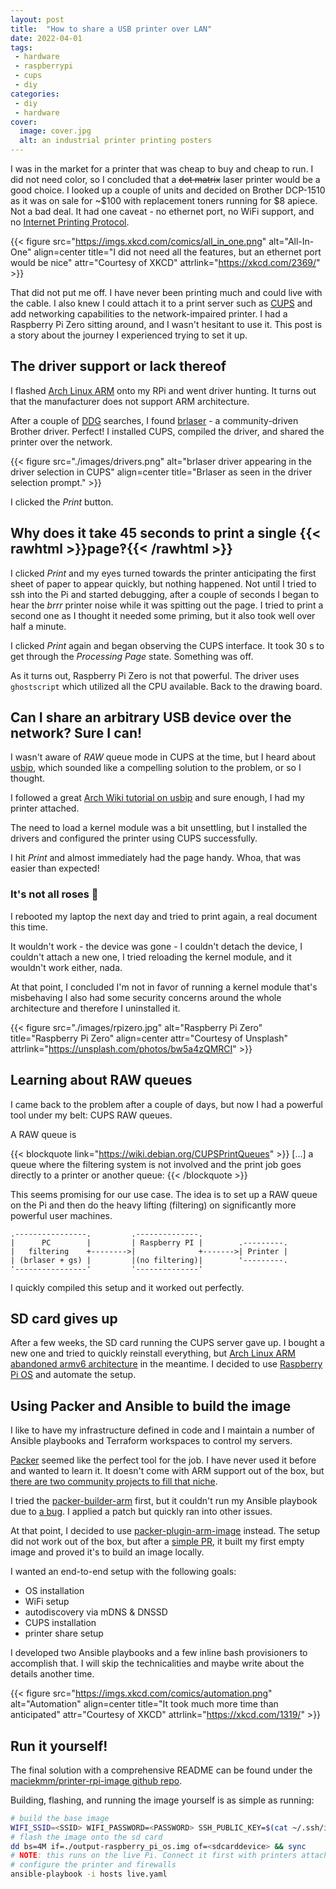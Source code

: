 ```yaml
---
layout: post
title:  "How to share a USB printer over LAN"
date: 2022-04-01
tags:
 - hardware
 - raspberrypi
 - cups
 - diy
categories:
 - diy
 - hardware
cover:
  image: cover.jpg
  alt: an industrial printer printing posters
---
```


I was in the market for a printer that was cheap to buy and cheap to run. I did not need color, so I concluded that a ~~dot matrix~~ laser printer would be a good choice.
I looked up a couple of units and decided on Brother DCP-1510 as it was on sale for ~$100 with replacement toners running for $8 apiece. Not a bad deal. It had one caveat - no ethernet port, no WiFi support, and no [Internet Printing Protocol](https://en.wikipedia.org/wiki/Internet_Printing_Protocol).

{{< figure src="https://imgs.xkcd.com/comics/all_in_one.png" alt="All-In-One" align=center title="I did not need all the features, but an ethernet port would be nice" attr="Courtesy of XKCD" attrlink="https://xkcd.com/2369/" >}}

That did not put me off. I have never been printing much and could live with the cable. I also knew I could attach it to a print server such as [CUPS](http://www.cups.org/) and add networking capabilities to the network-impaired printer. I had a Raspberry Pi Zero sitting around, and I wasn't hesitant to use it. This post is a story about the journey I experienced trying to set it up.

## The driver support or lack thereof

I flashed [Arch Linux ARM](http://archlinuxarm.org/) onto my RPi and went driver hunting. It turns out that the manufacturer does not support ARM architecture.

After a couple of [DDG](https://ddg.gg) searches, I found [brlaser](https://github.com/pdewacht/brlaser) - a community-driven Brother driver. 
Perfect! I installed CUPS, compiled the driver, and shared the printer over the network.

{{< figure src="./images/drivers.png" alt="brlaser driver appearing in the driver selection in CUPS" align=center title="Brlaser as seen in the driver selection prompt." >}}

I clicked the _Print_ button.

## Why does it take 45 seconds to print a single {{< rawhtml >}}<attr title="I just learned this is an interrobang">page‽</attr>{{< /rawhtml >}}

I clicked _Print_ and my eyes turned towards the printer anticipating the first sheet of paper to appear quickly, but nothing happened. Not until I tried to ssh into the Pi and started debugging, after a couple of seconds I began to hear the _brrr_ printer noise while it was spitting out the page. I tried to print a second one as I thought it needed some priming, but it also took well over half a minute.

I clicked _Print_ again and began observing the CUPS interface. It took 30 s to get through the _Processing Page_ state. Something was off.

As it turns out, Raspberry Pi Zero is not that powerful. The driver uses `ghostscript` which utilized all the CPU available. Back to the drawing board.

## Can I share an arbitrary USB device over the network? Sure I can!

I wasn't aware of _RAW_ queue mode in CUPS at the time, but I heard about [usbip](http://usbip.sourceforge.net/), which sounded like a compelling solution to the problem, or so I thought.

I followed a great [Arch Wiki tutorial on usbip](https://wiki.archlinux.org/title/USB/IP) and sure enough, I had my printer attached.

The need to load a kernel module was a bit unsettling, but I installed the drivers and configured the printer using CUPS successfully.

I hit _Print_ and almost immediately had the page handy. Whoa, that was easier than expected!

### It's not all roses 🌹

I rebooted my laptop the next day and tried to print again, a real document this time.

It wouldn't work - the device was gone - I couldn't detach the device, I couldn't attach a new one, I tried reloading the kernel module, and it wouldn't work either, nada.

At that point, I concluded I'm not in favor of running a kernel module that's misbehaving 
I also had some security concerns around the whole architecture and therefore I uninstalled it.

{{< figure src="./images/rpizero.jpg" alt="Raspberry Pi Zero" title="Raspberry Pi Zero" align=center attr="Courtesy of Unsplash" attrlink="https://unsplash.com/photos/bw5a4zQMRCI" >}}

## Learning about RAW queues

I came back to the problem after a couple of days, but now I had a powerful tool under my belt: CUPS RAW queues.

A RAW queue is

{{< blockquote link="https://wiki.debian.org/CUPSPrintQueues" >}}
[...] a queue where the filtering system is not involved and the print job goes directly to a printer or another queue: 
{{< /blockquote >}}


This seems promising for our use case. The idea is to set up a RAW queue on the Pi and then do the heavy lifting (filtering) on significantly more powerful user machines.

```goat
.----------------.         .--------------.
|      PC        |         | Raspberry PI |        .---------.
|   filtering    +-------->|              +------->| Printer |
| (brlaser + gs) |         |(no filtering)|        '---------.
'----------------'         '--------------'

```

I quickly compiled this setup and it worked out perfectly.

## SD card gives up

After a few weeks, the SD card running the CUPS server gave up. 
I bought a new one and tried to quickly reinstall everything, but [Arch Linux ARM abandoned armv6 architecture](https://archlinuxarm.org/forum/viewtopic.php?f=3&t=15721) in the meantime. I decided to use [Raspberry Pi OS](https://www.raspberrypi.com/software/operating-systems/) and automate the setup.


## Using Packer and Ansible to build the image

I like to have my infrastructure defined in code and I maintain a number of Ansible playbooks and Terraform workspaces to control my servers.

[Packer](https://packer.io) seemed like the perfect tool for the job.
I have never used it before and wanted to learn it.
It doesn't come with ARM support out of the box, but [there are two community projects to fill that niche](https://www.packer.io/docs/builders/community-supported).

I tried the [packer-builder-arm](https://github.com/mkaczanowski/packer-builder-arm/) first, but it couldn't run my Ansible playbook due to [a bug](https://github.com/mkaczanowski/packer-builder-arm/issues/169). I applied a patch but quickly ran into other issues.

At that point, I decided to use [packer-plugin-arm-image](https://github.com/solo-io/packer-plugin-arm-image) instead. The setup did not work out of the box, but after a [simple PR](https://github.com/solo-io/packer-plugin-arm-image/pull/132), it built my first empty image and proved it's to build an image locally.

I wanted an end-to-end setup with the following goals:

- OS installation
- WiFi setup
- autodiscovery via mDNS & DNSSD
- CUPS installation
- printer share setup

I developed two Ansible playbooks and a few inline bash provisioners to accomplish that. I will skip the technicalities and maybe write about the details another time.

{{< figure src="https://imgs.xkcd.com/comics/automation.png" alt="Automation" align=center title="It took much more time than anticipated" attr="Courtesy of XKCD" attrlink="https://xkcd.com/1319/" >}}

## Run it yourself!

The final solution with a comprehensive README can be found under the [maciekmm/printer-rpi-image github repo](https://github.com/maciekmm/printer-rpi-image). 

Building, flashing, and running the image yourself is as simple as running:

```bash
# build the base image
WIFI_SSID=<SSID> WIFI_PASSWORD=<PASSWORD> SSH_PUBLIC_KEY=$(cat ~/.ssh/id_ed25519.pub) vagrant up
# flash the image onto the sd card
dd bs=4M if=./output-raspberry_pi_os.img of=<sdcarddevice> && sync
# NOTE: this runs on the live Pi. Connect it first with printers attached!
# configure the printer and firewalls
ansible-playbook -i hosts live.yaml
```